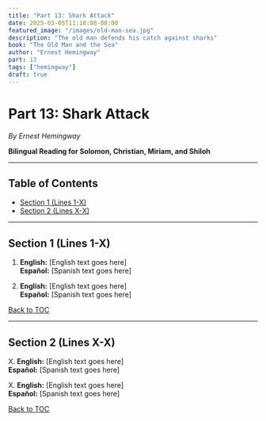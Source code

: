 ```yaml
---
title: "Part 13: Shark Attack"
date: 2025-03-05T11:18:08-08:00
featured_image: "/images/old-man-sea.jpg"
description: "The old man defends his catch against sharks"
book: "The Old Man and the Sea"
author: "Ernest Hemingway"
part: 13
tags: ["hemingway"]
draft: true
---
```


# Part 13: Shark Attack

*By Ernest Hemingway*

**Bilingual Reading for Solomon, Christian, Miriam, and Shiloh**

---

## Table of Contents

- [Section 1 (Lines 1-X)](#section-1-lines-1-x)
- [Section 2 (Lines X-X)](#section-2-lines-x-x)
<!-- Add more sections as needed -->

---

## Section 1 (Lines 1-X) <a name="section-1-lines-1-x"></a>

1. **English:** [English text goes here]  
   **Español:** [Spanish text goes here]

2. **English:** [English text goes here]  
   **Español:** [Spanish text goes here]

[Back to TOC](#table-of-contents)

---

## Section 2 (Lines X-X) <a name="section-2-lines-x-x"></a>

X. **English:** [English text goes here]  
   **Español:** [Spanish text goes here]

X. **English:** [English text goes here]  
   **Español:** [Spanish text goes here]

[Back to TOC](#table-of-contents)